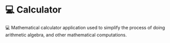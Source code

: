 # 💻 Calculator
💻 Mathematical calculator application used to simplify the process of doing arithmetic algebra, and other mathematical computations. 

